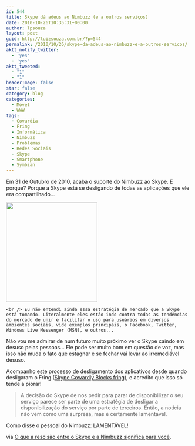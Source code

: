 ```yaml
---
id: 544
title: Skype dá adeus ao Nimbuzz (e a outros serviços)
date: 2010-10-26T10:35:31+00:00
author: lpsouza
layout: post
guid: http://luizsouza.com.br/?p=544
permalink: /2010/10/26/skype-da-adeus-ao-nimbuzz-e-a-outros-servicos/
aktt_notify_twitter:
  - 'yes'
  - 'yes'
aktt_tweeted:
  - "1"
  - "1"
headerImage: false
star: false
category: blog
categories:
  - Móvel
  - WWW
tags:
  - Covardia
  - Fring
  - Informática
  - Nimbuzz
  - Problemas
  - Redes Sociais
  - Skype
  - Smartphone
  - Symbian
---
```

Em 31 de Outubro de 2010, acaba o suporte do Nimbuzz ao Skype. E porque? Porque a Skype está se desligando de todas as aplicações que ele era compartilhado...

<img class="aligncenter size-full wp-image-548" src="wp-content/upload/2010/10/skype-nimbuzz.jpg" alt="" width="248" height="270" />

<p style="text-align: center">
  <p>
    <!--more-->
    
    <br /> Eu não entendi ainda essa estratégia de mercado que a Skype está tomando. Literalmente eles estão indo contra todas as tendências do mercado de unir e facilitar o uso para usuários em diversos ambientes sociais, vide exemplos principais, o Facebook, Twitter, Windows Live Messenger (MSN), e outros...
  </p>
  
  <p>
    Não vou me admirar de num futuro muito próximo ver o Skype caindo em desuso pelas pessoas... Ele pode ser muito bom em questão de voz, mas isso não muda o fato que estagnar e se fechar vai levar ao irremediável desuso.
  </p>
  
  <p>
    Acompanho este processo de desligamento dos aplicativos desde quando desligaram o Fring (<a href="http://www.fring.com/blog/?p=2322" target="_blank">Skype Cowardly Blocks fring</a>), e acredito que isso só tende a piorar!
  </p>
  
  <blockquote>
    <p>
      A decisão do Skype de nos pedir para parar de disponibilizar o seu serviço parece ser parte de uma estratégia de desligar a disponibilização do serviço por parte de terceiros. Então, a notícia não vem como uma surpresa, mas é certamente lamentável.
    </p>
  </blockquote>
  
  <p>
    Como disse o pessoal do Nimbuzz: LAMENTÁVEL!
  </p>
  
  <p>
    via <a href="http://brasil.blog.nimbuzz.com/2010/10/25/o-que-a-recisao-entre-o-skype-e-a-nimbuzz-significa-para-voce/#comment-4893">O que a rescisão entre o Skype e a Nimbuzz significa para você</a>.
  </p>